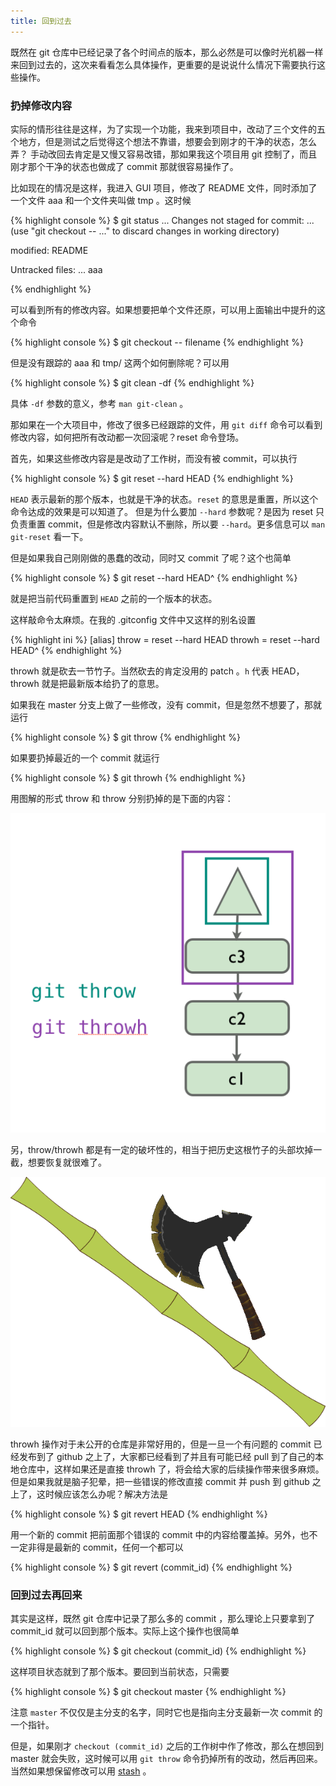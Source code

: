 ```yaml
---
title: 回到过去
---
```



既然在 git 仓库中已经记录了各个时间点的版本，那么必然是可以像时光机器一样来回到过去的，这次来看看怎么具体操作，更重要的是说说什么情况下需要执行这些操作。

### 扔掉修改内容

实际的情形往往是这样，为了实现一个功能，我来到项目中，改动了三个文件的五个地方，但是测试之后觉得这个想法不靠谱，想要会到刚才的干净的状态，怎么弄？
手动改回去肯定是又慢又容易改错，那如果我这个项目用 git 控制了，而且刚才那个干净的状态也做成了 commit 那就很容易操作了。

比如现在的情况是这样，我进入 GUI 项目，修改了 README 文件，同时添加了一个文件 aaa 和一个文件夹叫做 tmp 。这时候

{% highlight console %}
$ git status
...
Changes not staged for commit:
  ...
  (use "git checkout -- <file>..." to discard changes in working directory)

  modified:   README

Untracked files:
  ...
  aaa

{% endhighlight %}

可以看到所有的修改内容。如果想要把单个文件还原，可以用上面输出中提升的这个命令

{% highlight console %}
$ git checkout -- filename
{% endhighlight %}


但是没有跟踪的 aaa 和 tmp/ 这两个如何删除呢？可以用

{% highlight console %}
$ git clean -df
{% endhighlight %}

具体 `-df` 参数的意义，参考 `man git-clean` 。

那如果在一个大项目中，修改了很多已经跟踪的文件，用 `git diff` 命令可以看到修改内容，如何把所有改动都一次回滚呢？reset 命令登场。

首先，如果这些修改内容是是改动了工作树，而没有被 commit，可以执行

{% highlight console %}
$ git reset --hard HEAD
{% endhighlight %}

`HEAD` 表示最新的那个版本，也就是干净的状态。`reset` 的意思是重置，所以这个命令达成的效果是可以知道了。 但是为什么要加 `--hard` 参数呢？是因为 reset 只负责重置 commit，但是修改内容默认不删除，所以要 `--hard`。更多信息可以 `man git-reset` 看一下。

但是如果我自己刚刚做的愚蠢的改动，同时又 commit 了呢？这个也简单

{% highlight console %}
$ git reset --hard HEAD^
{% endhighlight %}

就是把当前代码重置到 `HEAD` 之前的一个版本的状态。

这样敲命令太麻烦。在我的 .gitconfig 文件中又这样的别名设置

{% highlight ini %}
[alias]
  throw = reset --hard HEAD
  throwh = reset --hard HEAD^
{% endhighlight %}

throwh 就是砍去一节竹子。当然砍去的肯定没用的 patch 。`h` 代表 HEAD，throwh 就是把最新版本给扔了的意思。

如果我在 master 分支上做了一些修改，没有 commit，但是忽然不想要了，那就运行

{% highlight console %}
$ git throw
{% endhighlight %}

如果要扔掉最近的一个 commit 就运行

{% highlight console %}
$ git throwh
{% endhighlight %}

用图解的形式 throw 和 throw 分别扔掉的是下面的内容：


![](images/go_back/throw.png)


另，throw/throwh 都是有一定的破坏性的，相当于把历史这根竹子的头部坎掉一截，想要恢复就很难了。

![](images/go_back/cut_history.png)


throwh 操作对于未公开的仓库是非常好用的，但是一旦一个有问题的 commit 已经发布到了 github 之上了，大家都已经看到了并且有可能已经 pull 到了自己的本地仓库中，这样如果还是直接 throwh 了，将会给大家的后续操作带来很多麻烦。但是如果我就是脑子犯晕，把一些错误的修改直接 commit 并 push 到 github 之上了，这时候应该怎么办呢？解决方法是

{% highlight console %}
$ git revert HEAD
{% endhighlight %}

用一个新的 commit 把前面那个错误的 commit 中的内容给覆盖掉。另外，也不一定非得是最新的 commit，任何一个都可以

{% highlight console %}
$ git revert (commit_id)
{% endhighlight %}

### 回到过去再回来

其实是这样，既然 git 仓库中记录了那么多的 commit ，那么理论上只要拿到了 commit_id 就可以回到那个版本。实际上这个操作也很简单

{% highlight console %}
$ git checkout (commit_id)
{% endhighlight %}

这样项目状态就到了那个版本。要回到当前状态，只需要

{% highlight console %}
$ git checkout  master
{% endhighlight %}

注意 `master` 不仅仅是主分支的名字，同时它也是指向主分支最新一次 commit 的一个指针。

但是，如果刚才 `checkout (commit_id)` 之后的工作树中作了修改，那么在想回到 master 就会失败，这时候可以用 `git throw` 命令扔掉所有的改动，然后再回来。当然如果想保留修改可以用 [stash](http://git-scm.com/book/en/v2/Git-Tools-Stashing-and-Cleaning) 。


<!--       - http://git-scm.com/book/en/v2/Git-Tools-Reset-Demystified
        - reset 必须讲，但是要讲清原理不容易PP -->



